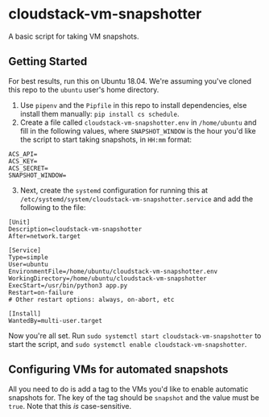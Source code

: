 # cloudstack-vm-snapshotter
A basic script for taking VM snapshots.


## Getting Started

For best results, run this on Ubuntu 18.04. We're assuming you've cloned this repo to the `ubuntu` user's home directory.

1. Use `pipenv` and the `Pipfile` in this repo to install dependencies, else install them manually: `pip install cs schedule`.
2. Create a file called `cloudstack-vm-snapshotter.env` in `/home/ubuntu` and fill in the following values, where `SNAPSHOT_WINDOW` is the hour you'd like the script to start taking snapshots, in `HH:mm` format:

```
ACS_API=
ACS_KEY=
ACS_SECRET=
SNAPSHOT_WINDOW=

```
3. Next, create the `systemd` configuration for running this at `/etc/systemd/system/cloudstack-vm-snapshotter.service` and add the following to the file:
```
[Unit]
Description=cloudstack-vm-snapshotter
After=network.target

[Service]
Type=simple
User=ubuntu
EnvironmentFile=/home/ubuntu/cloudstack-vm-snapshotter.env
WorkingDirectory=/home/ubuntu/cloudstack-vm-snapshotter
ExecStart=/usr/bin/python3 app.py
Restart=on-failure
# Other restart options: always, on-abort, etc

[Install]
WantedBy=multi-user.target
```

Now you're all set. Run `sudo systemctl start cloudstack-vm-snapshotter` to start the script, and `sudo systemctl enable cloudstack-vm-snapshotter`.

## Configuring VMs for automated snapshots

All you need to do is add a tag to the VMs you'd like to enable automatic snapshots for. The key of the tag should be `snapshot` and the value must be `true`. Note that this _is_ case-sensitive.